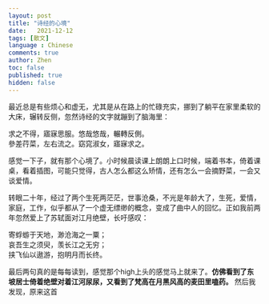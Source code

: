 ```yaml
---
layout: post
title: "诗经的心境"
date:   2021-12-12
tags: [散文]
language : Chinese
comments: true
author: Zhen
toc: false
published: true
hidden: false
---
```

最近总是有些烦心和虚无，尤其是从在路上的忙碌充实，挪到了躺平在家里柔软的大床，辗转反侧，忽然诗经的文字就蹦到了脑海里：

求之不得，寤寐思服。悠哉悠哉，輾轉反側。   
參差荇菜，左右流之。窈窕淑女，寤寐求之。

感觉一下子，就有那个心境了。小时候晨读课上朗朗上口时候，端着书本，倚着课桌，看着插图，可能只觉得，古人怎么都这么矫情，还有怎么一会摘野菜，一会又谈爱情。

转眼二十年，经过了两个生死两茫茫，世事沧桑，不光是年龄大了，生死，爱情，家庭，工作，似乎都从了一个虚无缥缈的概念，变成了曲中人的回忆。正如我前两年忽然爱上了苏轼面对江月绝壁，长吁感叹：

寄蜉蝣于天地，渺沧海之一粟；   
哀吾生之须臾，羡长江之无穷；   
挟飞仙以遨游，抱明月而长终。

最后两句真的是每每读到，感觉那个high上头的感觉马上就来了。**仿佛看到了东坡居士倚着绝壁对着江河尿尿，又看到了梵高在月黑风高的麦田里嗑药。**
然后我发现，原来这首
<!--stackedit_data:
eyJoaXN0b3J5IjpbNjk3OTE1MzcsLTUxMTU3NDE4MF19
-->